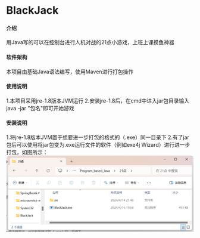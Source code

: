# BlackJack

#### 介绍
用Java写的可以在控制台进行人机对战的21点小游戏，上班上课摸鱼神器

#### 软件架构
本项目由基础Java语法编写，使用Maven进行打包操作

#### 使用说明

1.本项目采用jre-1.8版本JVM运行
2.安装jre-1.8后，在cmd中进入jar包目录输入java -jar "包名"即可开始游戏

#### 安装说明

1.将jre-1.8版本JVM置于想要进一步打包的格式的（.exe）同一目录下
2.有了jar包后可以使用将jar包变为.exe运行文件的软件（例如exe4j Wizard）进行进一步打包，如图所示：<br>
![例图](EMS75L4WBECZ(M$2~)QZGMN.png)